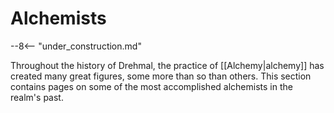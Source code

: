 # Alchemists

--8<-- "under_construction.md"

Throughout the history of Drehmal, the practice of [[Alchemy|alchemy]] has created many great figures, some more than so than others. This section contains pages on some of the most accomplished alchemists in the realm's past.
